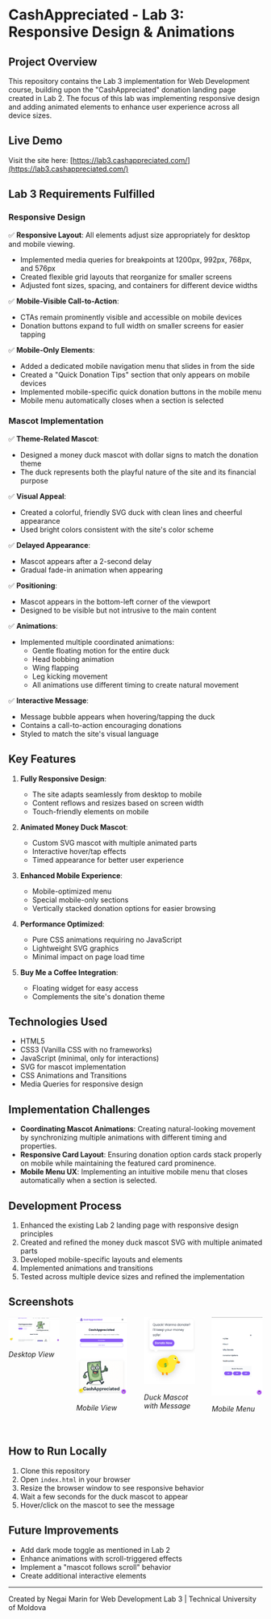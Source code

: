 # CashAppreciated - Lab 3: Responsive Design & Animations

## Project Overview

This repository contains the Lab 3 implementation for Web Development course, building upon the "CashAppreciated" donation landing page created in Lab 2. The focus of this lab was implementing responsive design and adding animated elements to enhance user experience across all device sizes.

## Live Demo

Visit the site here: [https://lab3.cashappreciated.com/](https://lab3.cashappreciated.com/)

## Lab 3 Requirements Fulfilled

### Responsive Design

✅ **Responsive Layout**: All elements adjust size appropriately for desktop and mobile viewing.
- Implemented media queries for breakpoints at 1200px, 992px, 768px, and 576px
- Created flexible grid layouts that reorganize for smaller screens
- Adjusted font sizes, spacing, and containers for different device widths

✅ **Mobile-Visible Call-to-Action**:
- CTAs remain prominently visible and accessible on mobile devices
- Donation buttons expand to full width on smaller screens for easier tapping

✅ **Mobile-Only Elements**:
- Added a dedicated mobile navigation menu that slides in from the side
- Created a "Quick Donation Tips" section that only appears on mobile devices
- Implemented mobile-specific quick donation buttons in the mobile menu
- Mobile menu automatically closes when a section is selected

### Mascot Implementation

✅ **Theme-Related Mascot**:
- Designed a money duck mascot with dollar signs to match the donation theme
- The duck represents both the playful nature of the site and its financial purpose

✅ **Visual Appeal**:
- Created a colorful, friendly SVG duck with clean lines and cheerful appearance
- Used bright colors consistent with the site's color scheme

✅ **Delayed Appearance**:
- Mascot appears after a 2-second delay
- Gradual fade-in animation when appearing

✅ **Positioning**:
- Mascot appears in the bottom-left corner of the viewport
- Designed to be visible but not intrusive to the main content

✅ **Animations**:
- Implemented multiple coordinated animations:
  - Gentle floating motion for the entire duck
  - Head bobbing animation
  - Wing flapping
  - Leg kicking movement
  - All animations use different timing to create natural movement

✅ **Interactive Message**:
- Message bubble appears when hovering/tapping the duck
- Contains a call-to-action encouraging donations
- Styled to match the site's visual language

## Key Features

1. **Fully Responsive Design**:
   - The site adapts seamlessly from desktop to mobile
   - Content reflows and resizes based on screen width
   - Touch-friendly elements on mobile

2. **Animated Money Duck Mascot**:
   - Custom SVG mascot with multiple animated parts
   - Interactive hover/tap effects
   - Timed appearance for better user experience

3. **Enhanced Mobile Experience**:
   - Mobile-optimized menu
   - Special mobile-only sections
   - Vertically stacked donation options for easier browsing

4. **Performance Optimized**:
   - Pure CSS animations requiring no JavaScript
   - Lightweight SVG graphics
   - Minimal impact on page load time

5. **Buy Me a Coffee Integration**:
   - Floating widget for easy access
   - Complements the site's donation theme

## Technologies Used

- HTML5
- CSS3 (Vanilla CSS with no frameworks)
- JavaScript (minimal, only for interactions)
- SVG for mascot implementation
- CSS Animations and Transitions
- Media Queries for responsive design

## Implementation Challenges

- **Coordinating Mascot Animations**: Creating natural-looking movement by synchronizing multiple animations with different timing and properties.
- **Responsive Card Layout**: Ensuring donation option cards stack properly on mobile while maintaining the featured card prominence.
- **Mobile Menu UX**: Implementing an intuitive mobile menu that closes automatically when a section is selected.

## Development Process

1. Enhanced the existing Lab 2 landing page with responsive design principles
2. Created and refined the money duck mascot SVG with multiple animated parts
3. Developed mobile-specific layouts and elements
4. Implemented animations and transitions
5. Tested across multiple device sizes and refined the implementation

## Screenshots

<div style="display: flex; justify-content: space-between; flex-wrap: wrap;">
  <div style="width: 20%; margin-bottom: 20px;">
    <img src="screenshots/lab3-desktop.png" alt="Desktop View" style="width: 100%;">
    <p><em>Desktop View</em></p>
  </div>
  <div style="width: 20%; margin-bottom: 20px;">
    <img src="screenshots/lab3-mobile.png" alt="Mobile View" style="width: 100%;">
    <p><em>Mobile View</em></p>
  </div>
  <div style="width: 20%; margin-bottom: 20px;">
    <img src="screenshots/lab3-mascot.png" alt="Duck Mascot" style="width: 100%;">
    <p><em>Duck Mascot with Message</em></p>
  </div>
  <div style="width: 20%; margin-bottom: 20px;">
    <img src="screenshots/lab3-mobile-menu.png" alt="Mobile Menu" style="width: 100%;">
    <p><em>Mobile Menu</em></p>
  </div>
</div>

## How to Run Locally

1. Clone this repository
2. Open `index.html` in your browser
3. Resize the browser window to see responsive behavior
4. Wait a few seconds for the duck mascot to appear
5. Hover/click on the mascot to see the message

## Future Improvements

- Add dark mode toggle as mentioned in Lab 2
- Enhance animations with scroll-triggered effects
- Implement a "mascot follows scroll" behavior
- Create additional interactive elements

---

Created by Negai Marin for Web Development Lab 3 | Technical University of Moldova